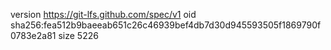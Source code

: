 version https://git-lfs.github.com/spec/v1
oid sha256:fea512b9baeeab651c26c46939bef4db7d30d945593505f1869790f0783e2a81
size 5226
